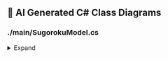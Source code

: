 ## 🤖 AI Generated C# Class Diagrams

### ./main/SugorokuModel.cs
<details><summary>Expand</summary>

```mermaid
```mermaid
classDiagram
    class SugorokuModel {
        +int DiceValue
        +int DiceTotal
        +int PieceTileIndex
    }
    MonoBehaviour <|-- SugorokuModel
```
```
</details>

### ./main/TileManager.cs
<details><summary>Expand</summary>

```mermaid
```mermaid
classDiagram
    class TileManager {
        -const string SHDER_PROPERTY_TEX_1
        -const string SHDER_PROPERTY_TEX_2
        -const float JUMP_TIME
        -List<GameObject> _tiles
        -Material _roadMaterial
        -List<Texture> _setTextures
        -Texture _defaultTextures
        -Shader _tileChange
        -List<Material> materials
        -int _changedCount
        +List<GameObject> Tiles
        -void Awake()
        -void SettingMaterialTile()
        -void OnDisable()
        +Tween ChangeRoadVisual(float, int)
        -void ApplyRoadMaterialChange()
        +void UpdateTiles()
        +Tween ChangeTile(float, Material)
        +void RoadMoving(bool)
    }
    TileManager --|> MonoBehaviour
    TileManager o-- GameObject
    TileManager o-- Material
    TileManager o-- Texture
    TileManager o-- Shader
    TileManager ..> DG.Tweening.Tween
    TileManager ..> DG.Tweening.Sequence
    TileManager ..> UnityEngine.Vector2
    TileManager ..> UnityEngine.Vector3
    TileManager ..> UnityEngine.Transform
    TileManager ..> UnityEngine.Renderer
    TileManager ..> UnityEngine.Random
    TileManager ..> UnityEngine.Debug
```
```
</details>

### ./main/PieceMoving.cs
<details><summary>Expand</summary>

```mermaid
```mermaid
classDiagram
    class PieceMoving {
        -const float JUMP_POWER
        -const float JUMP_TIME
        -Transform _pieceTrans
        +List~GameObject~ Tiles
        +int CurrentTileIndex
        +ReactiveProperty~bool~ IsPieceMove
        +IObservable~(float, int)~ RoadChange
        +IObservable~Unit~ GetTile
        -int _currentTileIndex
        -Subject~(float, int)~ _roadChange
        -Subject~Unit~ _getTile
        +void Start()
        +void ProceedPiece(int number)
        -Vector3 NextPos(int tileIndex)
    }
```
```
</details>

### ./main/SugorokuAnime.cs
<details><summary>Expand</summary>

```mermaid
```mermaid
classDiagram
    class SugorokuAnime {
        - List<Button> _buttons
        - Animator _anime
        - Transform _playerPos
        - int _previousSign
        - string[] _animationNames
        - string[] _selectedAnimationName
        - const float FADE_TIME
        - bool _isRunning
        - void Start()
        + UniTask StartAnimation()
        - void SettingButtons()
        - UniTaskVoid PlayTemporaryAnimation(string clipName)
        - UniTask PlayAndReturnToDefault(string clipName)
        - UniTaskVoid StartRandomMovement()
        - void DefaultAnimation(int newSign)
    }
```
```
</details>

### ./main/GameOpening.cs
<details><summary>Expand</summary>

```mermaid
```mermaid
classDiagram
    class GameOpening {
        <<MonoBehaviour>>
        - Transform _cameraTrans
        - TMP_Text _countTxt
        - Vector3 _initialPos
        - Vector3 _initialRot
        - readonly Subject<Unit> _openingEnd
        + IObservable<Unit> OpeningEnd
        - readonly Subject<Unit> _tileChange
        + IObservable<Unit> TileChange
        - readonly Subject<Unit> _goSignal
        + IObservable<Unit> GoSignal
        - Start()
        - UniTask RunOpeningAsync()
        - UniTask PlayOpeningIntroAsync()
        - PlayCountdownSequence()
        - AddCountdownStep(Sequence seq, string text, Vector3 startPos, Vector3 startRot, Vector3? moveTarget)
        - SetCameraStart(Vector3 pos, Vector3 rot)
        - SetText(string txt)
        - OnDestroy()
    }
    GameOpening --|> MonoBehaviour
```
```
</details>

### ./main/CameraWorking.cs
<details><summary>Expand</summary>

```mermaid
```mermaid
classDiagram
    class CameraWorking {
        - Transform _target
        - Transform _mainCameraTrans
        - GameObject CameraParent
        - Vector3 _defaultPos
        - SplineAnimate _splineAnime
        - Transform _moveTrans
        - CancellationTokenSource _standbyCts
        - void Start()
        + void BeginningWork()
        - void StartStandbyCameraLoop()
        + void StopStandbyCameraLoop()
        - UniTaskVoid StandbyCameraLoopAsync(CancellationToken token)
        + void BeginDiceRollEvent(int pieceTileIndex)
        + void EndDiceRollEvent()
        + void MoveToPiecePosition(int number)
        - void UpdateCameraTargetByTileIndex(int number)
    }
```
```
</details>

### ./main/RollingDice.cs
<details><summary>Expand</summary>

```mermaid
```mermaid
classDiagram
    class RollingDice {
        -const float ROLL_TIME
        -const float RESULT_TIME
        -List<Sprite> _diceSprites
        -Image _diceDisplay
        -Button _diceBtn
        -Button _testBtn
        -readonly Subject<int> _diceResult
        -readonly Subject<Unit> _startDiceRoll
        +IObservable<int> DiceResult
        +IObservable<Unit> StartDiceRoll
        -void Start()
        -async UniTaskVoid StartDiceRollAsync()
        -async UniTask<int> AnimateDiceRollingAsync(TimeSpan duration)
        -async UniTask ShowResultAsync(int diceNumber, TimeSpan duration)
        -void SetDiceFace(int diceNumber)
    }

    MonoBehaviour <|-- RollingDice
    RollingDice --> List~Sprite~ : uses
    RollingDice --> Image : uses
    RollingDice --> Button : uses
    RollingDice --> Subject~int~ : uses
    RollingDice --> Subject~Unit~ : uses
    RollingDice ..> IObservable~int~ : exposes
    RollingDice ..> IObservable~Unit~ : exposes
```
```
</details>

### ./main/SugorokuPresenter.cs
<details><summary>Expand</summary>

```mermaid
```mermaid
classDiagram
    class SugorokuPresenter {
        -SugorokuModel _sugorokuModel
        -TileManager _tileManager
        -SugorokuAnime _sugorokuAnime
        -RollingDice _rollingDice
        -PieceMoving _pieceMoving
        -CameraWorking _cameraWorking
        -GameOpening _gameOpening
        -void Start()
    }

    class SugorokuModel
    class TileManager
    class SugorokuAnime
    class RollingDice
    class PieceMoving
    class CameraWorking
    class GameOpening

    SugorokuPresenter --> SugorokuModel
    SugorokuPresenter --> TileManager
    SugorokuPresenter --> SugorokuAnime
    SugorokuPresenter --> RollingDice
    SugorokuPresenter --> PieceMoving
    SugorokuPresenter --> CameraWorking
    SugorokuPresenter --> GameOpening
```
```
</details>

